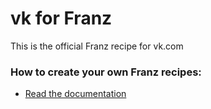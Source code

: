 # vk for Franz 
This is the official Franz recipe for vk.com

### How to create your own Franz recipes:
* [Read the documentation](https://github.com/meetfranz/plugins)
